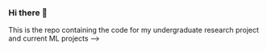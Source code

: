 ### Hi there 👋

This is the repo containing the code for my undergraduate research project and current ML projects
-->
